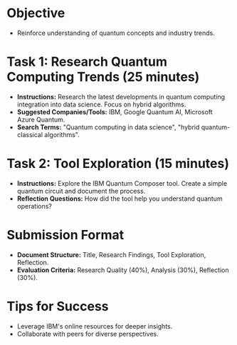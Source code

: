 # Objective
- Reinforce understanding of quantum concepts and industry trends.

# Task 1: Research Quantum Computing Trends (25 minutes)
- **Instructions:** Research the latest developments in quantum computing integration into data science. Focus on hybrid algorithms.
- **Suggested Companies/Tools:** IBM, Google Quantum AI, Microsoft Azure Quantum.
- **Search Terms:** "Quantum computing in data science", "hybrid quantum-classical algorithms".

# Task 2: Tool Exploration (15 minutes)
- **Instructions:** Explore the IBM Quantum Composer tool. Create a simple quantum circuit and document the process.
- **Reflection Questions:** How did the tool help you understand quantum operations?

# Submission Format
- **Document Structure:** Title, Research Findings, Tool Exploration, Reflection.
- **Evaluation Criteria:** Research Quality (40%), Analysis (30%), Reflection (30%).

# Tips for Success
- Leverage IBM's online resources for deeper insights.
- Collaborate with peers for diverse perspectives.